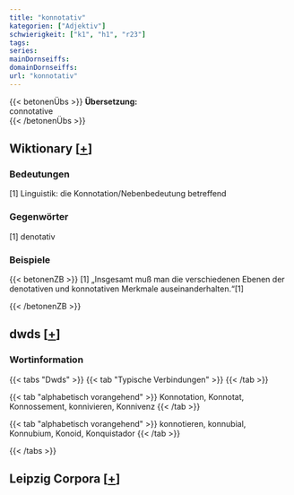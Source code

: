 ```yaml
---
title: "konnotativ"
kategorien: ["Adjektiv"]
schwierigkeit: ["k1", "h1", "r23"]
tags:
series:
mainDornseiffs:
domainDornseiffs:
url: "konnotativ"
---
```


{{< betonenÜbs >}}
**Übersetzung:**  
connotative  
{{< /betonenÜbs >}}

## Wiktionary [[+](https://de.wiktionary.org/wiki/konnotativ)]

### Bedeutungen
[1] Linguistik: die Konnotation/Nebenbedeutung betreffend  

### Gegenwörter
[1] denotativ  

### Beispiele
{{< betonenZB >}}
[1] „Insgesamt muß man die verschiedenen Ebenen der denotativen und konnotativen Merkmale auseinanderhalten.“[1]  

{{< /betonenZB >}}


## dwds [[+](https://www.dwds.de/wb/konnotativ)]

### Wortinformation
{{< tabs "Dwds" >}}
{{< tab "Typische Verbindungen" >}}
{{< /tab >}}

{{< tab "alphabetisch vorangehend" >}}
Konnotation, Konnotat, Konnossement, konnivieren, Konnivenz
{{< /tab >}}

{{< tab "alphabetisch vorangehend" >}}
konnotieren, konnubial, Konnubium, Konoid, Konquistador
{{< /tab >}}

{{< /tabs >}}

## Leipzig Corpora [[+](https://corpora.uni-leipzig.de/en/res?word=konnotativ&corpusId=deu_newscrawl-public_2018)]

